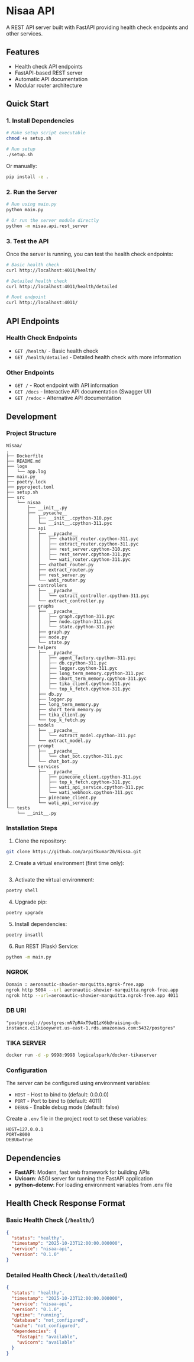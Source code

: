 # Nisaa API

A REST API server built with FastAPI providing health check endpoints and other services.

## Features

- Health check API endpoints
- FastAPI-based REST server
- Automatic API documentation
- Modular router architecture

## Quick Start

### 1. Install Dependencies

```bash
# Make setup script executable
chmod +x setup.sh

# Run setup
./setup.sh
```

Or manually:
```bash
pip install -e .
```

### 2. Run the Server

```bash
# Run using main.py
python main.py

# Or run the server module directly
python -m nisaa.api.rest_server
```

### 3. Test the API

Once the server is running, you can test the health check endpoints:

```bash
# Basic health check
curl http://localhost:4011/health/

# Detailed health check
curl http://localhost:4011/health/detailed

# Root endpoint
curl http://localhost:4011/
```

## API Endpoints

### Health Check Endpoints

- `GET /health/` - Basic health check
- `GET /health/detailed` - Detailed health check with more information

### Other Endpoints

- `GET /` - Root endpoint with API information
- `GET /docs` - Interactive API documentation (Swagger UI)
- `GET /redoc` - Alternative API documentation

## Development

### Project Structure

```
Nisaa/
.
├── Dockerfile
├── README.md
├── logs
│   └── app.log
├── main.py
├── poetry.lock
├── pyproject.toml
├── setup.sh
├── src
│   └── nisaa
│       ├── __init__.py
│       ├── __pycache__
│       │   ├── __init__.cpython-310.pyc
│       │   └── __init__.cpython-311.pyc
│       ├── api
│       │   ├── __pycache__
│       │   │   ├── chatbot_router.cpython-311.pyc
│       │   │   ├── extract_router.cpython-311.pyc
│       │   │   ├── rest_server.cpython-310.pyc
│       │   │   ├── rest_server.cpython-311.pyc
│       │   │   └── wati_router.cpython-311.pyc
│       │   ├── chatbot_router.py
│       │   ├── extract_router.py
│       │   ├── rest_server.py
│       │   └── wati_router.py
│       ├── controllers
│       │   ├── __pycache__
│       │   │   └── extract_controller.cpython-311.pyc
│       │   └── extract_controller.py
│       ├── graphs
│       │   ├── __pycache__
│       │   │   ├── graph.cpython-311.pyc
│       │   │   ├── node.cpython-311.pyc
│       │   │   └── state.cpython-311.pyc
│       │   ├── graph.py
│       │   ├── node.py
│       │   └── state.py
│       ├── helpers
│       │   ├── __pycache__
│       │   │   ├── agent_factory.cpython-311.pyc
│       │   │   ├── db.cpython-311.pyc
│       │   │   ├── logger.cpython-311.pyc
│       │   │   ├── long_term_memory.cpython-311.pyc
│       │   │   ├── short_term_memory.cpython-311.pyc
│       │   │   ├── tika_client.cpython-311.pyc
│       │   │   └── top_k_fetch.cpython-311.pyc
│       │   ├── db.py
│       │   ├── logger.py
│       │   ├── long_term_memory.py
│       │   ├── short_term_memory.py
│       │   ├── tika_client.py
│       │   └── top_k_fetch.py
│       ├── models
│       │   ├── __pycache__
│       │   │   └── extract_model.cpython-311.pyc
│       │   └── extract_model.py
│       ├── prompt
│       │   ├── __pycache__
│       │   │   └── chat_bot.cpython-311.pyc
│       │   └── chat_bot.py
│       └── services
│           ├── __pycache__
│           │   ├── pinecone_client.cpython-311.pyc
│           │   ├── top_k_fetch.cpython-311.pyc
│           │   ├── wati_api_service.cpython-311.pyc
│           │   └── wati_webhook.cpython-311.pyc
│           ├── pinecone_client.py
│           └── wati_api_service.py
└── tests
    └── __init__.py
```

### Installation Steps

1. Clone the repository:
```bash
git clone https://github.com/arpitkumar20/Nissa.git
```

2. Create a virtual environment (first time only):
```bash

```

3. Activate the virtual environment:
```bash
poetry shell
```

4. Upgrade pip:
```bash
poetry upgrade
```

5. Install dependencies:
```bash
poetry insatll
```

6. Run REST (Flask) Service:
```bash
python -m main.py
```

### NGROK

```bash
Domain : aeronautic-showier-marquitta.ngrok-free.app
ngrok http 5004 --url aeronautic-showier-marquitta.ngrok-free.app
ngrok http --url=aeronautic-showier-marquitta.ngrok-free.app 4011
```
### DB URI 
```
"postgresql://postgres:mN7pR4xT9aQ1zK6b@raising-db-instance.ci1kiooywret.us-east-1.rds.amazonaws.com:5432/postgres"
```
### TIKA SERVER

```bash
docker run -d -p 9998:9998 logicalspark/docker-tikaserver
```

### Configuration

The server can be configured using environment variables:

- `HOST` - Host to bind to (default: 0.0.0.0)
- `PORT` - Port to bind to (default: 4011)
- `DEBUG` - Enable debug mode (default: false)

Create a `.env` file in the project root to set these variables:

```env
HOST=127.0.0.1
PORT=8000
DEBUG=true
```

## Dependencies

- **FastAPI**: Modern, fast web framework for building APIs
- **Uvicorn**: ASGI server for running the FastAPI application
- **python-dotenv**: For loading environment variables from .env file

## Health Check Response Format

### Basic Health Check (`/health/`)

```json
{
  "status": "healthy",
  "timestamp": "2025-10-23T12:00:00.000000",
  "service": "nisaa-api",
  "version": "0.1.0"
}
```

### Detailed Health Check (`/health/detailed`)

```json
{
  "status": "healthy",
  "timestamp": "2025-10-23T12:00:00.000000",
  "service": "nisaa-api",
  "version": "0.1.0",
  "uptime": "running",
  "database": "not_configured",
  "cache": "not_configured",
  "dependencies": {
    "fastapi": "available",
    "uvicorn": "available"
  }
}
```
